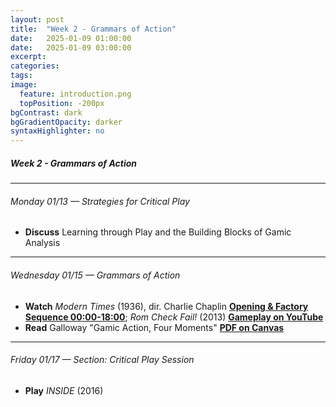 ```yaml
---
layout: post
title:  "Week 2 - Grammars of Action"
date:   2025-01-09 01:00:00
date:   2025-01-09 03:00:00
excerpt: 
categories:
tags:
image:
  feature: introduction.png
  topPosition: -200px
bgContrast: dark
bgGradientOpacity: darker
syntaxHighlighter: no
---
```


##### **Week 2 - Grammars of Action**

---

###### Monday 01/13 — Strategies for Critical Play
- **Discuss** Learning through Play and the Building Blocks of Gamic Analysis

---

###### Wednesday 01/15 — Grammars of Action
- **Watch** *Modern Times* (1936), dir. Charlie Chaplin [**Opening & Factory Sequence 00:00-18:00**](https://adminliveunc-my.sharepoint.com/:v:/g/personal/sgotzler_ad_unc_edu/EUCqHHKrq79Am_DDunLQPYsB5ZKFo-P1wm8AlaO7dl9Zww?nav=eyJyZWZlcnJhbEluZm8iOnsicmVmZXJyYWxBcHAiOiJPbmVEcml2ZUZvckJ1c2luZXNzIiwicmVmZXJyYWxBcHBQbGF0Zm9ybSI6IldlYiIsInJlZmVycmFsTW9kZSI6InZpZXciLCJyZWZlcnJhbFZpZXciOiJNeUZpbGVzTGlua0NvcHkifX0&e=Hag2CB); *Rom Check Fail!* (2013) [**Gameplay on YouTube**](https://www.youtube.com/watch?v=mWp4wtzL5WE)
- **Read** Galloway "Gamic Action, Four Moments" [**PDF on Canvas**](https://uncch.instructure.com/courses/78214/files/folder/Readings?preview=9998518)

---

###### Friday 01/17 — Section: Critical Play Session
- **Play** *INSIDE* (2016)
